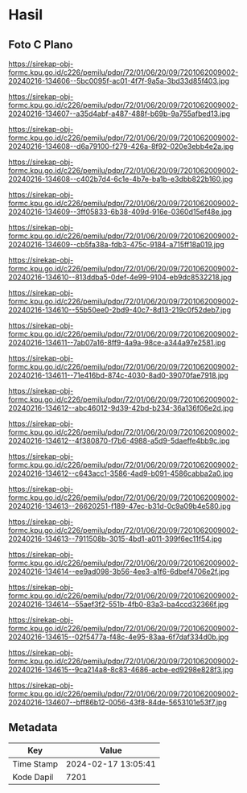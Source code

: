 # Hasil

## Foto C Plano

https://sirekap-obj-formc.kpu.go.id/c226/pemilu/pdpr/72/01/06/20/09/7201062009002-20240216-134606--5bc0095f-ac01-4f7f-9a5a-3bd33d85f403.jpg

https://sirekap-obj-formc.kpu.go.id/c226/pemilu/pdpr/72/01/06/20/09/7201062009002-20240216-134607--a35d4abf-a487-488f-b69b-9a755afbed13.jpg

https://sirekap-obj-formc.kpu.go.id/c226/pemilu/pdpr/72/01/06/20/09/7201062009002-20240216-134608--d6a79100-f279-426a-8f92-020e3ebb4e2a.jpg

https://sirekap-obj-formc.kpu.go.id/c226/pemilu/pdpr/72/01/06/20/09/7201062009002-20240216-134608--c402b7d4-6c1e-4b7e-ba1b-e3dbb822b160.jpg

https://sirekap-obj-formc.kpu.go.id/c226/pemilu/pdpr/72/01/06/20/09/7201062009002-20240216-134609--3ff05833-6b38-409d-916e-0360d15ef48e.jpg

https://sirekap-obj-formc.kpu.go.id/c226/pemilu/pdpr/72/01/06/20/09/7201062009002-20240216-134609--cb5fa38a-fdb3-475c-9184-a715ff18a019.jpg

https://sirekap-obj-formc.kpu.go.id/c226/pemilu/pdpr/72/01/06/20/09/7201062009002-20240216-134610--813ddba5-0def-4e99-9104-eb9dc8532218.jpg

https://sirekap-obj-formc.kpu.go.id/c226/pemilu/pdpr/72/01/06/20/09/7201062009002-20240216-134610--55b50ee0-2bd9-40c7-8d13-219c0f52deb7.jpg

https://sirekap-obj-formc.kpu.go.id/c226/pemilu/pdpr/72/01/06/20/09/7201062009002-20240216-134611--7ab07a16-8ff9-4a9a-98ce-a344a97e2581.jpg

https://sirekap-obj-formc.kpu.go.id/c226/pemilu/pdpr/72/01/06/20/09/7201062009002-20240216-134611--71e416bd-874c-4030-8ad0-39070fae7918.jpg

https://sirekap-obj-formc.kpu.go.id/c226/pemilu/pdpr/72/01/06/20/09/7201062009002-20240216-134612--abc46012-9d39-42bd-b234-36a136f06e2d.jpg

https://sirekap-obj-formc.kpu.go.id/c226/pemilu/pdpr/72/01/06/20/09/7201062009002-20240216-134612--4f380870-f7b6-4988-a5d9-5daeffe4bb9c.jpg

https://sirekap-obj-formc.kpu.go.id/c226/pemilu/pdpr/72/01/06/20/09/7201062009002-20240216-134612--c643acc1-3586-4ad9-b091-4586cabba2a0.jpg

https://sirekap-obj-formc.kpu.go.id/c226/pemilu/pdpr/72/01/06/20/09/7201062009002-20240216-134613--26620251-f189-47ec-b31d-0c9a09b4e580.jpg

https://sirekap-obj-formc.kpu.go.id/c226/pemilu/pdpr/72/01/06/20/09/7201062009002-20240216-134613--7911508b-3015-4bd1-a011-399f6ec11f54.jpg

https://sirekap-obj-formc.kpu.go.id/c226/pemilu/pdpr/72/01/06/20/09/7201062009002-20240216-134614--ee9ad098-3b56-4ee3-a1f6-6dbef4706e2f.jpg

https://sirekap-obj-formc.kpu.go.id/c226/pemilu/pdpr/72/01/06/20/09/7201062009002-20240216-134614--55aef3f2-551b-4fb0-83a3-ba4ccd32366f.jpg

https://sirekap-obj-formc.kpu.go.id/c226/pemilu/pdpr/72/01/06/20/09/7201062009002-20240216-134615--02f5477a-f48c-4e95-83aa-6f7daf334d0b.jpg

https://sirekap-obj-formc.kpu.go.id/c226/pemilu/pdpr/72/01/06/20/09/7201062009002-20240216-134615--9ca214a8-8c83-4686-acbe-ed9298e828f3.jpg

https://sirekap-obj-formc.kpu.go.id/c226/pemilu/pdpr/72/01/06/20/09/7201062009002-20240216-134607--bff86b12-0056-43f8-84de-5653101e53f7.jpg


## Metadata

| Key        | Value               |
| ---------- | ------------------- |
| Time Stamp | 2024-02-17 13:05:41 |
| Kode Dapil | 7201                |




